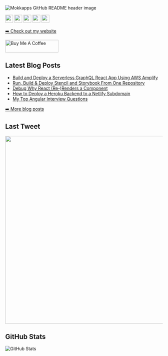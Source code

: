 <img src="https://github.com/mokkapps/mokkapps/blob/master/header.png" alt="Mokkapps GitHub README header image">
<p><a href="https://www.twitter.com/mokkapps"><img src="https://img.shields.io/badge/twitter-%231DA1F2.svg?&style=for-the-badge&logo=twitter&logoColor=white" height=25></a> <a href="https://www.linkedin.com/in/michael-hoffmann-3b8933b1"><img src="https://img.shields.io/badge/linkedin-%230077B5.svg?&style=for-the-badge&logo=linkedin&logoColor=white" height=25></a> <a href="https://www.instagram.com/mokkapps/"><img src="https://img.shields.io/badge/instagram-%23E4405F.svg?&style=for-the-badge&logo=instagram&logoColor=white" height=25></a> <a href="https://medium.com/@MokkappsDev"><img src="https://img.shields.io/badge/medium-%2312100E.svg?&style=for-the-badge&logo=medium&logoColor=white" height=25></a> <a href="https://dev.to/mokkapps"><img src="https://img.shields.io/badge/DEV.TO-%230A0A0A.svg?&style=for-the-badge&logo=dev-dot-to&logoColor=white" height=25></a></p>
<p><a href="https://www.mokkapps.de">➡️ Check out my website</a></p>
  <a href="https://www.buymeacoffee.com/mokkapps" target="_blank" rel="noreferrer nofollow">
      <img src="https://cdn.buymeacoffee.com/buttons/default-red.png" alt="Buy Me A Coffee" height="40" width="170" >
    </a>
<h2>Latest Blog Posts</h2>
  <ul>
    <li><a href=https://www.mokkapps.de/blog/build-and-deploy-a-serverless-graphql-react-app-using-aws-amplify/>Build and Deploy a Serverless GraphQL React App Using AWS Amplify</a></li><li><a href=https://www.mokkapps.de/blog/run-build-and-deploy-stencil-and-storybook-from-one-repository/>Run, Build & Deploy Stencil and Storybook From One Repository</a></li><li><a href=https://www.mokkapps.de/blog/debug-why-react-re-renders-a-component/>Debug Why React (Re-)Renders a Component</a></li><li><a href=https://www.mokkapps.de/blog/how-to-deploy-a-heroku-backend-to-a-netlify-subdomain/>How to Deploy a Heroku Backend to a Netlify Subdomain</a></li><li><a href=https://www.mokkapps.de/blog/my-top-angular-interview-questions/>My Top Angular Interview Questions</a></li>
  </ul>
<p><a href="https://www.mokkapps.de/blog">➡️ More blog posts</a></p>
<h2>Last Tweet</h2>
<p><a href="https://www.twitter.com/mokkapps"><img src="https://github.com/mokkapps/mokkapps/blob/master/tweet.png" width="600"></a></p>
<h2>GitHub Stats</h2>
<p><img src="https://github-readme-stats.vercel.app/api?username=mokkapps&amp;show_icons=true" alt="GitHub Stats"></p>
